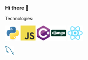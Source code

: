 ### Hi there 👋


Technologies:

<img src="https://raw.githubusercontent.com/devicons/devicon/master/icons/python/python-original.svg" alt="python logo" heigth="50px" width="50px"/><img 
 src="https://raw.githubusercontent.com/devicons/devicon/master/icons/javascript/javascript-original.svg" alt="javaScript logo" heigth="50px"  width="50px"/><img
 src="https://raw.githubusercontent.com/devicons/devicon/master/icons/csharp/csharp-original.svg" alt="c sharp logo" heigth="50px"  width="50px"/><img 
 src="https://raw.githubusercontent.com/devicons/devicon/master/icons/django/django-original.svg" alt="Django logo" heigth="100px"  width="50px"/> <img
 src="https://raw.githubusercontent.com/devicons/devicon/master/icons/react/react-original.svg" type="React logo" heigth="50px"  width="50px"/>

<img src="https://raw.githubusercontent.com/devicons/devicon/master/icons/mysql/mysql-plain.svg" alt="mysql logo" width="30px"/>
<!--
**justincamp1776/justincamp1776** is a ✨ _special_ ✨ repository because its `README.md` (this file) appears on your GitHub profile.

Here are some ideas to get you started:

- 🔭 I’m currently working on ...
- 🌱 I’m currently learning ...
- 👯 I’m looking to collaborate on ...
- 🤔 I’m looking for help with ...
- 💬 Ask me about ...
- 📫 How to reach me: ...
- 😄 Pronouns: ...
- ⚡ Fun fact: ...
-->
